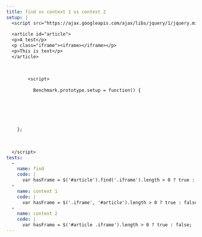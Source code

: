```yaml
---
title: find vs context 1 vs context 2
setup: |
  <script src="https://ajax.googleapis.com/ajax/libs/jquery/1/jquery.min.js"></script>
  
  <article id="article">
  <p>A test</p>
  <p class="iframe"><iframe></iframe></p>
  <p>This is text</p>
  </article>
  
        
  
        <script>
  
          Benchmark.prototype.setup = function() {
  
            
    
    
  
          
    };
  
  
        
  </script>
tests:
  -
    name: find
    code: |
      var hasFrame = $('#article').find('.iframe').length > 0 ? true : false;
  -
    name: context 1
    code: |
      var hasFrame = $('.iframe', '#article').length > 0 ? true : false;
  -
    name: context 2
    code: |
      var hasFrame = $('#article .iframe').length > 0 ? true : false;
---
```


